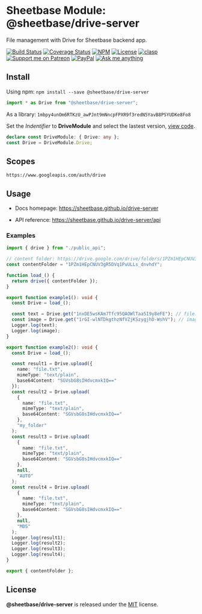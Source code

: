 # Sheetbase Module: @sheetbase/drive-server

File management with Drive for Sheetbase backend app.

<!-- <block:header> -->

[![Build Status](https://travis-ci.com/sheetbase/drive-server.svg?branch=master)](https://travis-ci.com/sheetbase/drive-server) [![Coverage Status](https://coveralls.io/repos/github/sheetbase/drive-server/badge.svg?branch=master)](https://coveralls.io/github/sheetbase/drive-server?branch=master) [![NPM](https://img.shields.io/npm/v/@sheetbase/drive-server.svg)](https://www.npmjs.com/package/@sheetbase/drive-server) [![License][license_badge]][license_url] [![clasp][clasp_badge]][clasp_url] [![Support me on Patreon][patreon_badge]][patreon_url] [![PayPal][paypal_donate_badge]][paypal_donate_url] [![Ask me anything][ask_me_badge]][ask_me_url]

<!-- </block:header> -->

## Install

Using npm: `npm install --save @sheetbase/drive-server`

```ts
import * as Drive from "@sheetbase/drive-server";
```

As a library: `1mbpy4unOm6RTKzU_awPJnt9mNncpFPXR9f3redN5YavB8PSYUDKe8Fo8`

Set the _Indentifier_ to **DriveModule** and select the lastest version, [view code](https://script.google.com/d/1mbpy4unOm6RTKzU_awPJnt9mNncpFPXR9f3redN5YavB8PSYUDKe8Fo8/edit?usp=sharing).

```ts
declare const DriveModule: { Drive: any };
const Drive = DriveModule.Drive;
```

## Scopes

`https://www.googleapis.com/auth/drive`

## Usage

- Docs homepage: https://sheetbase.github.io/drive-server

- API reference: https://sheetbase.github.io/drive-server/api

### Examples

```ts
import { drive } from "./public_api";

// content folder: https://drive.google.com/drive/folders/1PZm1HEpCNUV3gR5DVq1PuULLs_dnvhdY?usp=sharing
const contentFolder = "1PZm1HEpCNUV3gR5DVq1PuULLs_dnvhdY";

function load_() {
  return drive({ contentFolder });
}

export function example1(): void {
  const Drive = load_();

  const text = Drive.get("1nxDE5wsKAm7Tfc95QAOWlTaa5I9y8eFE"); // file.txt
  const image = Drive.get("1rGI-wlNTDkgthzNfVZjKSzygjhD-WshV"); // image.jpg
  Logger.log(text);
  Logger.log(image);
}

export function example2(): void {
  const Drive = load_();

  const result1 = Drive.upload({
    name: "file.txt",
    mimeType: "text/plain",
    base64Content: "SGVsbG8sIHdvcmxkIQ=="
  });
  const result2 = Drive.upload(
    {
      name: "file.txt",
      mimeType: "text/plain",
      base64Content: "SGVsbG8sIHdvcmxkIQ=="
    },
    "my_folder"
  );
  const result3 = Drive.upload(
    {
      name: "file.txt",
      mimeType: "text/plain",
      base64Content: "SGVsbG8sIHdvcmxkIQ=="
    },
    null,
    "AUTO"
  );
  const result4 = Drive.upload(
    {
      name: "file.txt",
      mimeType: "text/plain",
      base64Content: "SGVsbG8sIHdvcmxkIQ=="
    },
    null,
    "MD5"
  );
  Logger.log(result1);
  Logger.log(result2);
  Logger.log(result3);
  Logger.log(result4);
}

export { contentFolder };
```

## License

**@sheetbase/drive-server** is released under the [MIT](https://github.com/sheetbase/drive-server/blob/master/LICENSE) license.

<!-- <block:footer> -->

[license_badge]: https://img.shields.io/github/license/mashape/apistatus.svg
[license_url]: https://github.com/sheetbase/drive-server/blob/master/LICENSE
[clasp_badge]: https://img.shields.io/badge/built%20with-clasp-4285f4.svg
[clasp_url]: https://github.com/google/clasp
[patreon_badge]: https://lamnhan.github.io/assets/images/badges/patreon.svg
[patreon_url]: https://www.patreon.com/lamnhan
[paypal_donate_badge]: https://lamnhan.github.io/assets/images/badges/paypal_donate.svg
[paypal_donate_url]: https://www.paypal.me/lamnhan
[ask_me_badge]: https://img.shields.io/badge/ask/me-anything-1abc9c.svg
[ask_me_url]: https://m.me/sheetbase

<!-- </block:footer> -->
